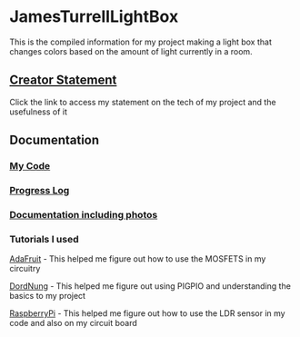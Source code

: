 # JamesTurrellLightBox
This is the compiled information for my project making a light box that changes colors based on the amount of light currently in a room. 

## [Creator Statement](https://docs.google.com/document/d/1UKLeVX8UojzNJwHOJODGRDX5bBm3U35PbZsqjepmg1g/edit?usp=sharing)
Click the link to access my statement on the tech of my project and the usefulness of it

## Documentation
### [My Code](https://github.com/grmcguire/JamesTurrellLightBox/blob/cfe1840e290ff2dffcef5f249b05eeb79bf50bdc/My%20Code)
### [Progress Log](https://docs.google.com/document/d/1XJY5R7_vDg13-U6I4GhCEKUIJcLgF5zzdY7UooxxK98/edit?usp=sharing)
### [Documentation including photos](https://docs.google.com/document/d/1gEF8qJPomtoiY8LpEV3BDcSoBzQt4WiyzvxgVjMe_Sw/edit?usp=sharing)
### Tutorials I used
[AdaFruit](https://learn.adafruit.com/rgb-led-strips?view=all) - This helped me figure out how to use the MOSFETS in my circuitry 

[DordNung](https://dordnung.de/raspberrypi-ledstrip/) - This helped me figure out using PIGPIO and understanding the basics to my project 

[RaspberryPi](https://projects.raspberrypi.org/en/projects/physical-computing/10) - This helped me figure out how to use the LDR sensor in my code and also on my circuit board 

